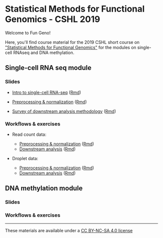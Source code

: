 # Statistical Methods for Functional Genomics - CSHL 2019

Welcome to Fun Geno!

Here, you'll find course material for the 2019 CSHL short course on ["Statistical Methods for Functional Genomics"](https://meetings.cshl.edu/courses.aspx?course=c-data&year=19) for the modules on single-cell RNAseq and DNA methylation.

## Single-cell RNA seq module

### Slides

* [Intro to single-cell RNA-seq](https://kkorthauer.org/fungeno2019/singlecell/slides/0-intro-slides.html) ([Rmd](https://kkorthauer.org/fungeno2019/singlecell/slides/0-intro-slides.Rmd))

* [Preprocessing & normalization](https://kkorthauer.org/fungeno2019/singlecell/slides/1-preprocess-slides.html) ([Rmd](https://kkorthauer.org/fungeno2019/singlecell/slides/1-preprocess-slides.Rmd))

* [Survey of downstream analysis methodology](https://kkorthauer.org/fungeno2019/singlecell/slides/2-downstream-slides.html) ([Rmd](https://kkorthauer.org/fungeno2019/singlecell/slides/2-downstream-slides.Rmd))

### Workflows & exercises

* Read count data:
  * [Preprocessing & normalization](https://kkorthauer.org/fungeno2019/singlecell/vignettes/1.1-preprocess-readcounts.html) ([Rmd](https://kkorthauer.org/fungeno2019/singlecell/vignettes/1.1-preprocess-readcounts.Rmd))
  * [Downstream analysis](https://kkorthauer.org/fungeno2019/singlecell/vignettes/2.1-downstream-readcounts.html) ([Rmd](https://kkorthauer.org/fungeno2019/singlecell/vignettes/2.1-downstream-readcounts.Rmd))
  
* Droplet data:
  * [Preprocessing & normalization](https://kkorthauer.org/fungeno2019/singlecell/vignettes/2.1-preprocess-droplet.html) ([Rmd](https://kkorthauer.org/fungeno2019/singlecell/vignettes/1.1-preprocess-droplet.Rmd))
  * [Downstream analysis](https://kkorthauer.org/fungeno2019/singlecell/vignettes/2.2-downstream-droplet.html) ([Rmd](https://kkorthauer.org/fungeno2019/singlecell/vignettes/2.1-downstream-droplet.Rmd))

##  DNA methylation module

### Slides

### Workflows & exercises

***
These materials are available under a [CC BY-NC-SA 4.0 license](https://creativecommons.org/licenses/by-nc-sa/4.0/)
